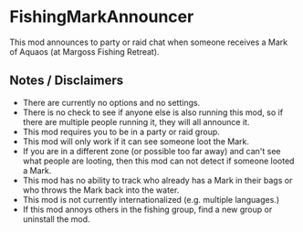 # FishingMarkAnnouncer

This mod announces to party or raid chat when someone receives a Mark of Aquaos (at Margoss Fishing Retreat).

## Notes / Disclaimers

* There are currently no options and no settings.
* There is no check to see if anyone else is also running this mod, so if there are multiple people running it, they will all announce it.
* This mod requires you to be in a party or raid group.
* This mod will only work if it can see someone loot the Mark.
* If you are in a different zone (or possible too far away) and can't see what people are looting, then this mod can not detect if someone looted a Mark.
* This mod has no ability to track who already has a Mark in their bags or who throws the Mark back into the water.
* This mod is not currently internationalized (e.g. multiple languages.)
* If this mod annoys others in the fishing group, find a new group or uninstall the mod.